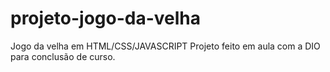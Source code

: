 # projeto-jogo-da-velha
Jogo da velha em HTML/CSS/JAVASCRIPT
Projeto feito em aula com a DIO para conclusão de curso.
